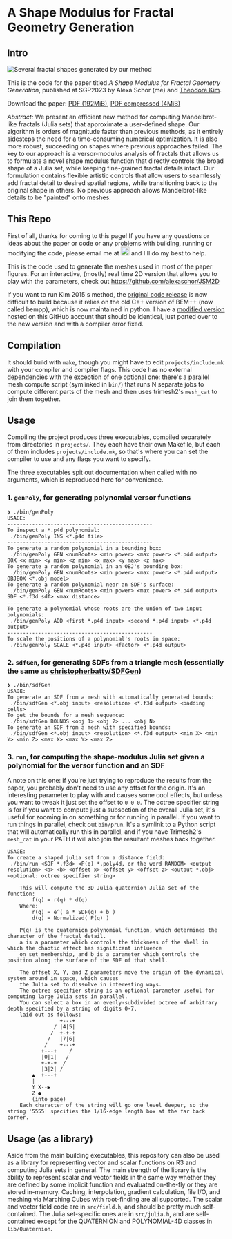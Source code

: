 # A Shape Modulus for Fractal Geometry Generation

## Intro

![Several fractal shapes generated by our method](https://i.ibb.co/442fPJ7/image.png)

This is the code for the paper titled _A Shape Modulus for Fractal Geometry Generation_, published at SGP2023 by Alexa Schor (me) and [Theodore Kim](https://tkim.graphics).

Download the paper: [PDF (192MiB)](http://tkim.graphics/VERSOR/SchorKim_2023.pdf), [PDF compressed (4MiB)](http://tkim.graphics/VERSOR/SchorKim_2023_smaller.pdf)


_Abstract:_ We present an efficient new method for computing Mandelbrot-like fractals (Julia sets) that approximate a user-defined shape. Our algorithm is orders of magnitude faster than previous methods, as it entirely sidesteps the need for a time-consuming numerical optimization. It is also more robust, succeeding on shapes where previous approaches failed. The key to our approach is a versor-modulus analysis of fractals that allows us to formulate a novel shape modulus function that directly controls the broad shape of a Julia set, while keeping fine-grained fractal details intact. Our formulation contains flexible artistic controls that allow users to seamlessly add fractal detail to desired spatial regions, while transitioning back to the original shape in others. No previous approach allows Mandelbrot-like details to be "painted" onto meshes.

## This Repo

First of all, thanks for coming to this page! If you have any questions or ideas about the paper or code or any problems with building, running or modifying the code, please email me at <img height="20px" alt="an image of an email address. the emaill address is the same as my github username, followed by at gmail.com" src="https://github.com/alexaschor/JuliaShapeModulus/assets/77604978/1225837c-eda3-4873-b92b-3cebe3f42d2e">
 and I'll do my best to help. 

This is the code used to generate the meshes used in most of the paper figures. For an interactive, (mostly) real time 2D version that allows you to play with the parameters, check out https://github.com/alexaschor/JSM2D

If you want to run Kim 2015's method, the [original code release](http://www.tkim.graphics/JULIA/source.html) is now difficult to build because it relies on the old C++ version of BEM++ (now called bempp), which is now maintained in python. I have a [modified version](https://github.com/alexaschor/QUIJIBO) hosted on this GitHub account that should be identical, just ported over to the new version and with a compiler error fixed.

## Compilation
It should build with `make`, though you might have to edit `projects/include.mk` with your compiler and compiler flags. This code has no external dependencies with the exception of one optional one: there's a parallel mesh compute script (symlinked in `bin/`) that runs N separate jobs to compute different parts of the mesh and then uses trimesh2's `mesh_cat` to join them together.

## Usage
Compiling the project produces three executables, compiled separately from directories in `projects/`. They each have their own Makefile, but each of them includes `projects/include.mk`, so that's where you can set the compiler to use and any flags you want to specify. 

The three executables spit out documentation when called with no arguments, which is reproduced here for convenience.

### 1. `genPoly`, for generating polynomial versor functions
```
❯ ./bin/genPoly
USAGE:
-----------------------------------------------
To inspect a *.p4d polynomial:
 ./bin/genPoly INS <*.p4d file>
-----------------------------------------------
To generate a random polynomial in a bounding box:
 ./bin/genPoly GEN <numRoots> <min power> <max power> <*.p4d output> BOX <x min> <y min> <z min> <x max> <y max> <z max>
To generate a random polynomial in an OBJ's bounding box:
 ./bin/genPoly GEN <numRoots> <min power> <max power> <*.p4d output> OBJBOX <*.obj model>
To generate a random polynomial near an SDF's surface:
 ./bin/genPoly GEN <numRoots> <min power> <max power> <*.p4d output> SDF <*.f3d sdf> <max distance>
-----------------------------------------------
To generate a polynomial whose roots are the union of two input polynomials:
 ./bin/genPoly ADD <first *.p4d input> <second *.p4d input> <*.p4d output>
-----------------------------------------------
To scale the positions of a polynomial's roots in space:
 ./bin/genPoly SCALE <*.p4d input> <factor> <*.p4d output>
```

### 2. `sdfGen`, for generating SDFs from a triangle mesh (essentially the same as [christopherbatty/SDFGen](https://github.com/christopherbatty/SDFGen))
```
❯ ./bin/sdfGen
USAGE:
To generate an SDF from a mesh with automatically generated bounds:
 ./bin/sdfGen <*.obj input> <resolution> <*.f3d output> <padding cells>
To get the bounds for a mesh sequence:
 ./bin/sdfGen BOUNDS <obj 1> <obj 2> ... <obj N>
To generate an SDF from a mesh with specified bounds:
 ./bin/sdfGen <*.obj input> <resolution> <*.f3d output> <min X> <min Y> <min Z> <max X> <max Y> <max Z>
```

### 3. `run`, for computing the shape-modulus Julia set given a polynomial for the versor function and an SDF
A note on this one: if you're just trying to reproduce the results from the paper, you probably don't need to use any offset for the origin. It's an interesting parameter to play with and causes some cool effects, but unless you want to tweak it just set the offset to `0 0 0`. The octree specifier string is for if you want to compute just a subsection of the overall Julia set, it's useful for zooming in on something or for running in parallel. If you want to run things in parallel, check out `bin/prun`. It's a symlink to a Python script that will automatically run this in parallel, and if you have Trimesh2's `mesh_cat` in your PATH it will also join the resultant meshes back together.
```
USAGE:
To create a shaped julia set from a distance field:
 ./bin/run <SDF *.f3d> <P(q) *.poly4d, or the word RANDOM> <output resolution> <a> <b> <offset x> <offset y> <offset z> <output *.obj> <optional: octree specifier string>

    This will compute the 3D Julia quaternion Julia set of the function:
        f(q) = r(q) * d(q)
    Where:
        r(q) = e^( a * SDF(q) + b )
        d(q) = Normalized( P(q) )

    P(q) is the quaternion polynomial function, which determines the character of the fractal detail.
    a is a parameter which controls the thickness of the shell in which the chaotic effect has significant influence
    on set membership, and b is a parameter which controls the position along the surface of the SDF of that shell.

    The offset X, Y, and Z parameters move the origin of the dynamical system around in space, which causes
    the Julia set to dissolve in interesting ways.
    The octree specifier string is an optional parameter useful for computing large Julia sets in parallel.
    You can select a box in an evenly-subdivided octree of arbitrary depth specified by a string of digits 0-7,
    laid out as follows:
                 +---+
               / |4|5|
              /  +-+-+
             /   |7|6|
            /    +---+
           +---+    /
           |0|1|   /
           +-+-+  /
           |3|2| /
        ▲  +---+
        |
        Y X--▶
        Z ●
        (into page)
    Each character of the string will go one level deeper, so the string '5555' specifies the 1/16-edge length box at the far back corner.
```
## Usage (as a library)

Aside from the main building executables, this repository can also be used as a library for representing vector and scalar functions on R3 and computing Julia sets in general. The main strength of the library is the ability to represent scalar and vector fields in the same way whether they are defined by some implicit function and evaluated on-the-fly or they are stored in-memory. Caching, interpolation, gradient calculation, file I/O, and meshing via Marching Cubes with root-finding are all supported. The scalar and vector field code are in `src/field.h`, and should be pretty much self-contained. The Julia set-specific ones are in `src/julia.h`, and are self-contained except for the QUATERNION and POLYNOMIAL-4D classes in `lib/Quaternion`. 
